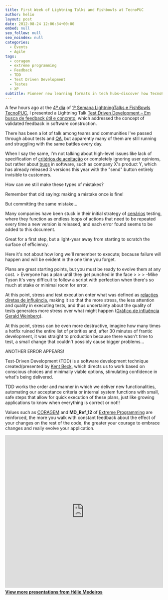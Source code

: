 ```yaml
---
title: First Week of Lightning Talks and Fishbowls at TecnoPUC
author: helio
layout: post
date: 2012-08-24 12:06:34+00:00
embed: null
seo_follow: null
seo_noindex: null
categories:
  - Events
  - Agile
tags:
  - coragem
  - extreme programming
  - Feedback
  - TDD
  - Test Driven Development
  - Testes
  - XP
subtitle: Pioneer new learning formats in tech hubs—discover how TecnoPUC launched innovative lightning talks and fishbowl discussions to create dynamic knowledge exchange in academic environments
---
```


A few hours ago at the [4º dia][1] of [1ª Semana LightningTalks e FishBowls TecnoPUC][2], I presented a Lightning Talk [ Test Driven Development &#8211; Em busca de feedback útil e concreto][3], which addressed the concept of validated feedback in software construction.

There has been a lot of talk among teams and communities I've passed through about tests and [QA][4], but apparently many of them are still running and struggling with the same battles every day.

When I say the same, I'm not talking about high-level issues like lack of specification of [critérios de aceitação][5] or completely ignoring user opinions, but rather about [bugs][6] in software, such as company X's product Y, which has already released 3 versions this year with the "send" button entirely invisible to customers.

How can we still make these types of mistakes?

Remember that old saying: making a mistake once is fine!

But committing the same mistake...

Many companies have been stuck in their initial strategy of [cenários][7] testing, where they function as endless loops of actions that need to be repeated every time a new version is released, and each error found seems to be added to this document.

Great for a first step, but a light-year away from starting to scratch the surface of efficiency.

Here it's not about how long we'll remember to execute; because failure will happen and will be evident in the one time you forget.

Plans are great starting points, but you must be ready to evolve them at any cost. > Everyone has a plan until they get punched in the face > > > -Mike Tyson It's very difficult to follow a script with perfection when there's so much at stake or minimal room for error.

At this point, stress and test execution enter what was defined as [relações diretas de influência][9], making it so that the more stress, the less attention and quality in executing tests, and thus uncertainty about the quality of tests generates more stress over what might happen ([Gráfico de influência Gerald Weinberg][10]).

At this point, stress can be even more destructive, imagine how many times a hotfix ruined the entire list of priorities and, after 30 minutes of frantic development, it was straight to production because there wasn't time to test, a small change that couldn't possibly cause bigger problems...

ANOTHER ERROR APPEARS!

Test-Driven Development (TDD) is a software development technique created/presented by [Kent Beck][11], which directs us to work based on conscious choices and minimally viable options, stimulating confidence in what's being delivered.

TDD works the order and manner in which we deliver new functionalities, automating our acceptance criteria or internal system functions with small, safe steps that allow for quick execution of these plans, just like growing applications to know when everything is correct or not!!

Values such as [CORAGEM][12] and **MD_Ref_12** of [Extreme Programming][14] are reinforced, the more you walk with constant feedback about the effect of your changes on the rest of the code, the greater your courage to embrace changes and really evolve your application.

<p style="text-align: center">
 <div style="margin-bottom: 20px;">
<iframe src="https://www.slideshare.net/slideshow/embed_code/key/ePHVpNd1rPPUEh" width="597" height="486" frameborder="0" marginwidth="0" marginheight="0" scrolling="no" style="border:1px solid #CCC; border-width:1px; margin-bottom:5px; max-width: 100%;" allowfullscreen></iframe>
</iframe>
<div style="margin-bottom:5px">
    <strong><a href="//www.slideshare.net/heliomedeiros" target="_blank">View more presentations from Hélio Medeiros</a></strong>
</div>
</div>
</p>

[2]: http://jorgekotickaudy.wordpress.com/2012/08/14/1a-semana-de-lightningtalks-e-fishbowls-no-tecnopuc/ "1ª Semana de Lightining talks e Fishbowls no Tecnopuc"
[3]: /apresentacoes/ "Apresentações"
[1]: http://jorgekotickaudy.wordpress.com/2012/08/23/2308-4o-dia-semana/ "4º dia"
[5]: http://blog.scrumhalf.com.br/2011/10/criterios-de-aceitacao-das-user-stories/ "Critérios de Aceitação"
[12]: http://improveit.com.br/xp/valores/coragem "Valores XP - Coragem"
[6]: http://pt.wikipedia.org/wiki/Bug "Bug"
[14]: http://pt.wikipedia.org/wiki/Programa%C3%A7%C3%A3o_extrema "Programação Extrema"
[4]: http://pt.wikipedia.org/wiki/Garantia_da_qualidade "Quality Assurance"
[9]: http://my.safaribooksonline.com/book/software-engineering-and-development/software-testing/0321146530/patterns-for-test-driven-development/app01 "Influence diagram"
[10]: http://my.safaribooksonline.com/book/software-engineering-and-development/software-testing/0321146530/patterns-for-test-driven-development/app01 "Gerald Weinberg - Influence Graph"
[7]: http://pt.wikipedia.org/wiki/Cen%C3%A1rio_(software) "Cenários de Teste"
[11]: http://en.wikipedia.org/wiki/Kent_Beck "Kent Beck"
